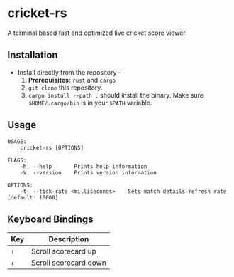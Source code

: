 # cricket-rs

A terminal based fast and optimized live cricket score viewer.

## Installation

* Install directly from the repository -
   1. **Prerequisites:** `rust` and `cargo`
   2. `git clone` this repository.
   3. `cargo install --path .` should install the binary. Make sure `$HOME/.cargo/bin` is in your `$PATH` variable.

## Usage

```output
USAGE:
    cricket-rs [OPTIONS]

FLAGS:
    -h, --help       Prints help information
    -V, --version    Prints version information

OPTIONS:
    -t, --tick-rate <milliseconds>    Sets match details refresh rate [default: 10000]
```

## Keyboard Bindings

| Key          | Description           |
| ------------ | --------------------- |
| <kbd>↑</kbd> | Scroll scorecard up   |
| <kbd>↓</kbd> | Scroll scorecard down |

